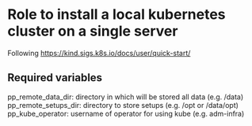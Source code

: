 # Role to install a local kubernetes cluster on a single server

Following https://kind.sigs.k8s.io/docs/user/quick-start/


## Required variables

pp_remote_data_dir: directory in which will be stored all data (e.g. /data)
pp_remote_setups_dir: directory to store setups (e.g. /opt or /data/opt)
pp_kube_operator: username of operator for using kube  (e.g. adm-infra)